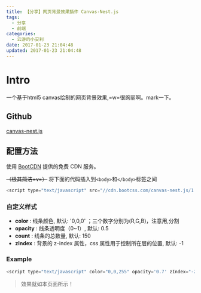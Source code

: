 ```yaml
---
title: 【分享】网页背景效果插件 Canvas-Nest.js
tags:
  - 分享
  - 前端
categories:
  - 云游的小安利
date: 2017-01-23 21:04:48
updated: 2017-01-23 21:04:48
---
```


# Intro

一个基于html5 canvas绘制的网页背景效果,=w=很绚丽啊。mark一下。

## Github

[canvas-nest.js](https://github.com/hustcc/canvas-nest.js)

<!-- more -->

## 配置方法

使用 [BootCDN](http://www.bootcdn.cn/) 提供的免费 CDN 服务。

~~（极其简洁=v=）~~
将下面的代码插入到`<body>`和`</body>`标签之间

```js
<script type="text/javascript" src="//cdn.bootcss.com/canvas-nest.js/1.0.1/canvas-nest.min.js"></script>
```

### 自定义样式

- **color** : 线条颜色, 默认: '0,0,0' ；三个数字分别为(R,G,B)，注意用,分割
- **opacity** : 线条透明度（0~1）, 默认: 0.5
- **count** : 线条的总数量, 默认: 150
- **zIndex** : 背景的 z-index 属性，css 属性用于控制所在层的位置, 默认: -1

### Example

```js
<script type="text/javascript" color="0,0,255" opacity='0.7' zIndex="-2" count="99" src="//cdn.bootcss.com/canvas-nest.js/1.0.1/canvas-nest.min.js"></script>
```

> 效果就如本页面所示！

<script type="text/javascript" color="0,0,255" opacity='0.7' zIndex="-2" count="99" src="//cdn.bootcss.com/canvas-nest.js/1.0.1/canvas-nest.min.js"></script>
